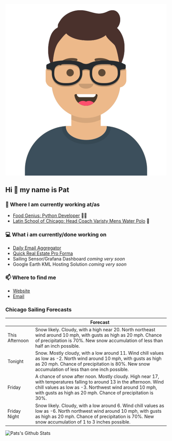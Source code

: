 [![Social banner for p-j-falconer](https://raw.githubusercontent.com/P-J-FALCONER/P-J-FALCONER/master/assets/avataaars.svg)](https://patfalconer.com/)
## Hi :wave: my name is Pat

### 💼 Where I am currently working at/as
- [Food Genius: Python Developer](https://getfoodgenius.com/) 🍔🐍
- [Latin School of Chicago: Head Coach Varisty Mens Water Polo](https://www.latinschool.org/) 🤽


### 💻 What i am currently/done working on
 - [Daily Email Aggregator](https://github.com/P-J-FALCONER/dott_daily_mail)
 - [Quick Real Estate Pro Forma](https://github.com/P-J-FALCONER/henry)
 - Sailing Sensor/Grafana Dashboard *coming very soon*
 - Google Earth KML Hosting Solution *coming very soon*

### 📫 Where to find me
 - [Website](https://patfalconer.com/)
 - [Email](mailto:patrick.j.falconer@gmail.com)


### Chicago Sailing Forecasts
|   | Forecast  |
|---|---|
| This Afternoon | Snow likely. Cloudy, with a high near 20. North northeast wind around 10 mph, with gusts as high as 20 mph. Chance of precipitation is 70%. New snow accumulation of less than half an inch possible. |
| Tonight | Snow. Mostly cloudy, with a low around 11. Wind chill values as low as -2. North wind around 10 mph, with gusts as high as 20 mph. Chance of precipitation is 80%. New snow accumulation of less than one inch possible. |
| Friday | A chance of snow after noon. Mostly cloudy. High near 17, with temperatures falling to around 13 in the afternoon. Wind chill values as low as -3. Northwest wind around 10 mph, with gusts as high as 20 mph. Chance of precipitation is 30%. |
| Friday Night | Snow likely. Cloudy, with a low around 6. Wind chill values as low as -6. North northwest wind around 10 mph, with gusts as high as 20 mph. Chance of precipitation is 70%. New snow accumulation of 1 to 3 inches possible. |

![Pats's Github Stats](https://github-readme-stats.vercel.app/api?username=p-j-falconer&show_icons=true&theme=radical)
